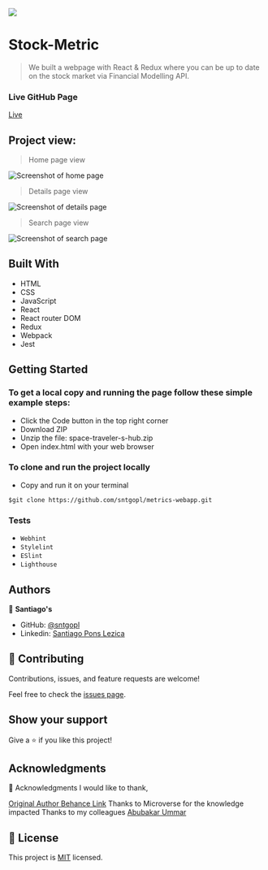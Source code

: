 ![](https://img.shields.io/badge/Microverse-blueviolet)

# Stock-Metric

> We built a webpage with React & Redux where you can be up to date on the stock market via Financial Modelling API.

### Live GitHub Page
[Live](https://space-travelers-lobby.netlify.app)

## Project view:
> Home page view

![Screenshot of home page](https://drive.google.com/file/d/1-NPXrgY5W9zKAYUbEE1Kj4VJNhDQJu2w/view?usp=sharing)


> Details page view

![Screenshot of details page](https://drive.google.com/file/d/1ZieMQp6lBKmOmf1O_oNCY1GVU88r1dWW/view?usp=sharing)


> Search page view

![Screenshot of search page](https://drive.google.com/file/d/1HUW8u6V0LiXhCOKS0H9vJ8Z41Kqd9P6K/view?usp=sharing)


## Built With

- HTML
- CSS
- JavaScript
- React
- React router DOM
- Redux
- Webpack
- Jest

## Getting Started

### To get a local copy and running the page follow these simple example steps:
- Click the Code button in the top right corner
- Download ZIP
- Unzip the file: space-traveler-s-hub.zip
- Open index.html with your web browser
### To clone and run the project locally
- Copy and run it on your terminal
```
$git clone https://github.com/sntgopl/metrics-webapp.git
```

### Tests
- `Webhint`
- `Stylelint`
- `ESlint`
- `Lighthouse`

## Authors

👤 **Santiago's**
- GitHub: [@sntgopl](https://github.com/sntgopl)
- Linkedin: [Santiago Pons Lezica](https://www.linkedin.com/in/santiago-pons-lezica-923747241/)

## 🤝 Contributing

Contributions, issues, and feature requests are welcome!

Feel free to check the [issues page](../../issues/).

## Show your support

Give a ⭐️ if you like this project!

## Acknowledgments

🙏 Acknowledgments
I would like to thank,

[Original Author Behance Link](https://www.behance.net/sakwadesignstudio)
Thanks to Microverse for the knowledge impacted
Thanks to my colleagues [Abubakar Ummar](https://github.com/Haywayaheadshot)

## 📝 License

This project is [MIT](./LICENSE) licensed.